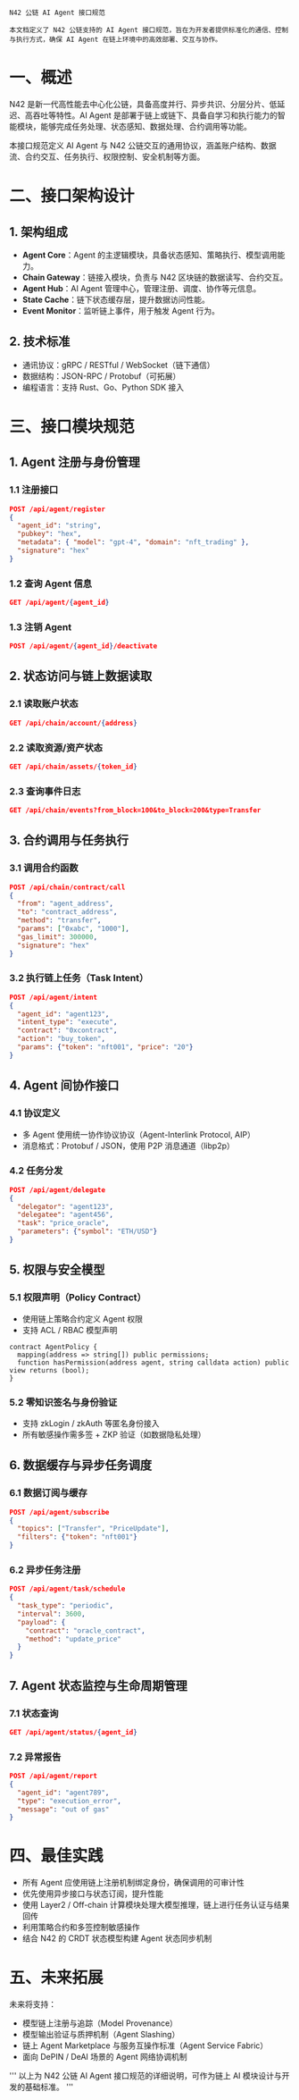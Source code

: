 ```
N42 公链 AI Agent 接口规范

本文档定义了 N42 公链支持的 AI Agent 接口规范，旨在为开发者提供标准化的通信、控制与执行方式，确保 AI Agent 在链上环境中的高效部署、交互与协作。
```

# 一、概述

N42 是新一代高性能去中心化公链，具备高度并行、异步共识、分层分片、低延迟、高吞吐等特性。AI Agent 是部署于链上或链下、具备自学习和执行能力的智能模块，能够完成任务处理、状态感知、数据处理、合约调用等功能。

本接口规范定义 AI Agent 与 N42 公链交互的通用协议，涵盖账户结构、数据流、合约交互、任务执行、权限控制、安全机制等方面。

# 二、接口架构设计

## 1. 架构组成

- **Agent Core**：Agent 的主逻辑模块，具备状态感知、策略执行、模型调用能力。
- **Chain Gateway**：链接入模块，负责与 N42 区块链的数据读写、合约交互。
- **Agent Hub**：AI Agent 管理中心，管理注册、调度、协作等元信息。
- **State Cache**：链下状态缓存层，提升数据访问性能。
- **Event Monitor**：监听链上事件，用于触发 Agent 行为。

## 2. 技术标准

- 通讯协议：gRPC / RESTful / WebSocket（链下通信）
- 数据结构：JSON-RPC / Protobuf（可拓展）
- 编程语言：支持 Rust、Go、Python SDK 接入

# 三、接口模块规范

## 1. Agent 注册与身份管理

### 1.1 注册接口
```json
POST /api/agent/register
{
  "agent_id": "string",
  "pubkey": "hex",
  "metadata": { "model": "gpt-4", "domain": "nft_trading" },
  "signature": "hex"
}
```

### 1.2 查询 Agent 信息
```json
GET /api/agent/{agent_id}
```

### 1.3 注销 Agent
```json
POST /api/agent/{agent_id}/deactivate
```

## 2. 状态访问与链上数据读取

### 2.1 读取账户状态
```json
GET /api/chain/account/{address}
```

### 2.2 读取资源/资产状态
```json
GET /api/chain/assets/{token_id}
```

### 2.3 查询事件日志
```json
GET /api/chain/events?from_block=100&to_block=200&type=Transfer
```

## 3. 合约调用与任务执行

### 3.1 调用合约函数
```json
POST /api/chain/contract/call
{
  "from": "agent_address",
  "to": "contract_address",
  "method": "transfer",
  "params": ["0xabc", "1000"],
  "gas_limit": 300000,
  "signature": "hex"
}
```

### 3.2 执行链上任务（Task Intent）
```json
POST /api/agent/intent
{
  "agent_id": "agent123",
  "intent_type": "execute",
  "contract": "0xcontract",
  "action": "buy_token",
  "params": {"token": "nft001", "price": "20"}
}
```

## 4. Agent 间协作接口

### 4.1 协议定义
- 多 Agent 使用统一协作协议协议（Agent-Interlink Protocol, AIP）
- 消息格式：Protobuf / JSON，使用 P2P 消息通道（libp2p）

### 4.2 任务分发
```json
POST /api/agent/delegate
{
  "delegator": "agent123",
  "delegatee": "agent456",
  "task": "price_oracle",
  "parameters": {"symbol": "ETH/USD"}
}
```

## 5. 权限与安全模型

### 5.1 权限声明（Policy Contract）
- 使用链上策略合约定义 Agent 权限
- 支持 ACL / RBAC 模型声明

```solidity
contract AgentPolicy {
  mapping(address => string[]) public permissions;
  function hasPermission(address agent, string calldata action) public view returns (bool);
}
```

### 5.2 零知识签名与身份验证
- 支持 zkLogin / zkAuth 等匿名身份接入
- 所有敏感操作需多签 + ZKP 验证（如数据隐私处理）

## 6. 数据缓存与异步任务调度

### 6.1 数据订阅与缓存
```json
POST /api/agent/subscribe
{
  "topics": ["Transfer", "PriceUpdate"],
  "filters": {"token": "nft001"}
}
```

### 6.2 异步任务注册
```json
POST /api/agent/task/schedule
{
  "task_type": "periodic",
  "interval": 3600,
  "payload": {
    "contract": "oracle_contract",
    "method": "update_price"
  }
}
```

## 7. Agent 状态监控与生命周期管理

### 7.1 状态查询
```json
GET /api/agent/status/{agent_id}
```

### 7.2 异常报告
```json
POST /api/agent/report
{
  "agent_id": "agent789",
  "type": "execution_error",
  "message": "out of gas"
}
```

# 四、最佳实践

- 所有 Agent 应使用链上注册机制绑定身份，确保调用的可审计性
- 优先使用异步接口与状态订阅，提升性能
- 使用 Layer2 / Off-chain 计算模块处理大模型推理，链上进行任务认证与结果回传
- 利用策略合约和多签控制敏感操作
- 结合 N42 的 CRDT 状态模型构建 Agent 状态同步机制

# 五、未来拓展

未来将支持：
- 模型链上注册与追踪（Model Provenance）
- 模型输出验证与质押机制（Agent Slashing）
- 链上 Agent Marketplace 与服务互操作标准（Agent Service Fabric）
- 面向 DePIN / DeAI 场景的 Agent 网络协调机制

'''
以上为 N42 公链 AI Agent 接口规范的详细说明，可作为链上 AI 模块设计与开发的基础标准。
'''
